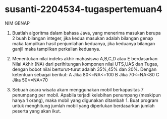 # susanti-2204534-tugaspertemuan4

NIM GENAP 
1.	Buatlah algoritma dalam bahasa Java, yang menerima masukan berupa 2 buah bilangan  integer, jika kedua masukan adalah bilangan genap maka tampilkan hasil penjumlahan  keduanya, jika keduanya bilangan ganjil maka tampilkan perkalian keduanya. 

2.	Menentukan nilai indeks akhir mahasiswa A,B,C,D atau E berdasarkan Nilai Akhir (NA)  dari perihitungan komponen nilai UTS,UAS dan Tugas, dengan bobot nilai berturut-turut  adalah 35%,45% dan 20%. Dengan ketentuan sebagai berikut:
A Jika 80<=NA<=100 
B Jika 70<=NA<80
C Jika 50<=NA<70

3.	Sebuah acara wisata akam menggunakan mobil berkapasitas 7 penumpang per mobil.  Apabila  terjadi  kelebihan  penumpang  (meskipun  hanya  1  orang),  maka  mobil  yang  digunakan ditambah 1. Buat program untuk menghitung jumlah mobil yang diperlukan  berdasarkan jumlah peserta yang akan ikut.
